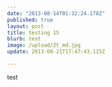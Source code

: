 ```yaml
---
date: "2013-08-14T01:32:24.178Z"
published: true
layout: post
title: testing 15
blurb: test
image: /upload/2t_md.jpg
update: 2013-08-21T17:47:43.115Z

---
```


test
